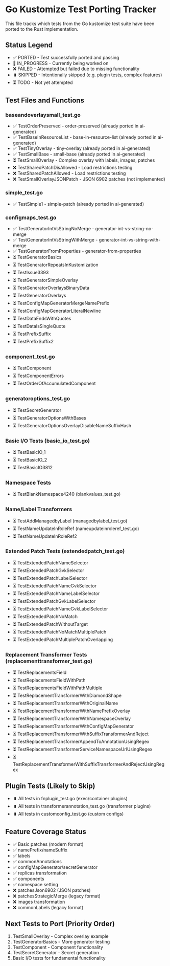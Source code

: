 # Go Kustomize Test Porting Tracker

This file tracks which tests from the Go kustomize test suite have been ported to the Rust implementation.

## Status Legend
- ✅ PORTED - Test successfully ported and passing
- 🔄 IN_PROGRESS - Currently being worked on
- ❌ FAILED - Attempted but failed due to missing functionality
- ⏸️ SKIPPED - Intentionally skipped (e.g. plugin tests, complex features)
- ⏳ TODO - Not yet attempted

## Test Files and Functions

### baseandoverlaysmall_test.go
- ✅ TestOrderPreserved - order-preserved (already ported in ai-generated)
- ✅ TestBaseInResourceList - base-in-resource-list (already ported in ai-generated) 
- ✅ TestTinyOverlay - tiny-overlay (already ported in ai-generated)
- ✅ TestSmallBase - small-base (already ported in ai-generated)
- ⏳ TestSmallOverlay - Complex overlay with labels, images, patches
- ❌ TestSharedPatchDisAllowed - Load restrictions testing
- ❌ TestSharedPatchAllowed - Load restrictions testing  
- ❌ TestSmallOverlayJSONPatch - JSON 6902 patches (not implemented)

### simple_test.go
- ✅ TestSimple1 - simple-patch (already ported in ai-generated)

### configmaps_test.go  
- ✅ TestGeneratorIntVsStringNoMerge - generator-int-vs-string-no-merge
- ✅ TestGeneratorIntVsStringWithMerge - generator-int-vs-string-with-merge
- ✅ TestGeneratorFromProperties - generator-from-properties
- ⏳ TestGeneratorBasics
- ⏳ TestGeneratorRepeatsInKustomization
- ⏳ TestIssue3393
- ⏳ TestGeneratorSimpleOverlay
- ⏳ TestGeneratorOverlaysBinaryData
- ⏳ TestGeneratorOverlays
- ⏳ TestConfigMapGeneratorMergeNamePrefix
- ⏳ TestConfigMapGeneratorLiteralNewline
- ⏳ TestDataEndsWithQuotes
- ⏳ TestDataIsSingleQuote
- ⏳ TestPrefixSuffix
- ⏳ TestPrefixSuffix2

### component_test.go
- ⏳ TestComponent
- ⏳ TestComponentErrors
- ⏳ TestOrderOfAccumulatedComponent

### generatoroptions_test.go
- ⏳ TestSecretGenerator
- ⏳ TestGeneratorOptionsWithBases
- ⏳ TestGeneratorOptionsOverlayDisableNameSuffixHash

### Basic I/O Tests (basic_io_test.go)
- ⏳ TestBasicIO_1
- ⏳ TestBasicIO_2  
- ⏳ TestBasicIO3812

### Namespace Tests
- ⏳ TestBlankNamespace4240 (blankvalues_test.go)

### Name/Label Transformers
- ⏳ TestAddManagedbyLabel (managedbylabel_test.go)
- ⏳ TestNameUpdateInRoleRef (nameupdateinroleref_test.go)
- ⏳ TestNameUpdateInRoleRef2

### Extended Patch Tests (extendedpatch_test.go)
- ⏳ TestExtendedPatchNameSelector
- ⏳ TestExtendedPatchGvkSelector
- ⏳ TestExtendedPatchLabelSelector
- ⏳ TestExtendedPatchNameGvkSelector
- ⏳ TestExtendedPatchNameLabelSelector
- ⏳ TestExtendedPatchGvkLabelSelector
- ⏳ TestExtendedPatchNameGvkLabelSelector
- ⏳ TestExtendedPatchNoMatch
- ⏳ TestExtendedPatchWithoutTarget
- ⏳ TestExtendedPatchNoMatchMultiplePatch
- ⏳ TestExtendedPatchMultiplePatchOverlapping

### Replacement Transformer Tests (replacementtransformer_test.go)
- ⏳ TestReplacementsField
- ⏳ TestReplacementsFieldWithPath
- ⏳ TestReplacementsFieldWithPathMultiple
- ⏳ TestReplacementTransformerWithDiamondShape
- ⏳ TestReplacementTransformerWithOriginalName
- ⏳ TestReplacementTransformerWithNamePrefixOverlay
- ⏳ TestReplacementTransformerWithNamespaceOverlay
- ⏳ TestReplacementTransformerWithConfigMapGenerator
- ⏳ TestReplacementTransformerWithSuffixTransformerAndReject
- ⏳ TestReplacementTransformerAppendToAnnotationUsingRegex
- ⏳ TestReplacementTransformerServiceNamespaceUrlUsingRegex
- ⏳ TestReplacementTransformerWithSuffixTransformerAndRejectUsingRegex

## Plugin Tests (Likely to Skip)
- ⏸️ All tests in fnplugin_test.go (exec/container plugins)
- ⏸️ All tests in transformerannotation_test.go (transformer plugins)
- ⏸️ All tests in customconfig_test.go (custom configs)

## Feature Coverage Status
- ✅ Basic patches (modern format)
- ✅ namePrefix/nameSuffix  
- ✅ labels
- ✅ commonAnnotations
- ✅ configMapGenerator/secretGenerator
- ✅ replicas transformation
- ✅ components
- ✅ namespace setting
- ❌ patchesJson6902 (JSON patches)
- ❌ patchesStrategicMerge (legacy format)
- ❌ images transformation
- ❌ commonLabels (legacy format)

## Next Tests to Port (Priority Order)
1. TestSmallOverlay - Complex overlay example
2. TestGeneratorBasics - More generator testing  
3. TestComponent - Component functionality
4. TestSecretGenerator - Secret generation
5. Basic I/O tests for fundamental functionality